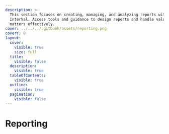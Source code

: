 ```yaml
---
description: >-
  This section focuses on creating, managing, and analyzing reports within
  InterVal. Access tools and guidance to design reports and handle valuation
  matters effectively.
cover: ../../../.gitbook/assets/reporting.png
coverY: 0
layout:
  cover:
    visible: true
    size: full
  title:
    visible: false
  description:
    visible: true
  tableOfContents:
    visible: true
  outline:
    visible: true
  pagination:
    visible: false
---
```


# Reporting

